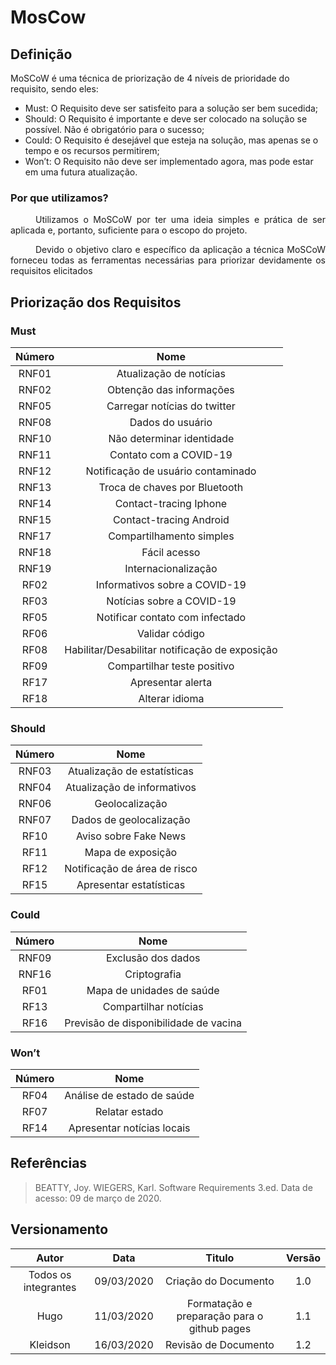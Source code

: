 # MosCow

## Definição

MoSCoW é uma técnica de priorização de 4 níveis de prioridade do requisito, sendo eles:

* Must: O Requisito deve ser satisfeito para a solução ser bem sucedida;
* Should: O Requisito é importante e deve ser colocado na solução se possível. Não é obrigatório para o sucesso;
* Could: O Requisito é desejável que esteja na solução, mas apenas se o tempo e os recursos permitirem;
* Won’t:  O Requisito não deve ser implementado agora, mas pode estar em uma futura atualização.

### Por que utilizamos?
<div style="text-indent: 40px; text-align: justify"/>
Utilizamos o MoSCoW por ter uma ideia simples e prática de ser aplicada e, portanto, suficiente para o escopo do projeto.

Devido o objetivo claro e específico da aplicação a técnica MoSCoW forneceu todas as ferramentas necessárias para priorizar devidamente os requisitos elicitados
</div>

## Priorização dos Requisitos

### Must


|Número| Nome|
|:----:|:--:|
|RNF01|Atualização de notícias
|RNF02|Obtenção das informações
|RNF05|Carregar notícias do twitter
|RNF08|Dados do usuário
|RNF10|Não determinar identidade
|RNF11|Contato com a COVID-19
|RNF12|Notificação de usuário contaminado
|RNF13|Troca de chaves por Bluetooth
|RNF14|Contact-tracing Iphone
|RNF15|Contact-tracing Android
|RNF17|Compartilhamento simples|O usuário deve poder compartilhar teste positivo com no máximo 3 cliques
|RNF18|Fácil acesso|O usuário deve ter fácil acesso às dicas e notícias
|RNF19|Internacionalização|O sistema deve conter outros idiomas guardados
|RF02 |Informativos sobre a COVID-19
|RF03 |Notícias sobre a COVID-19
|RF05 |Notificar contato com infectado
|RF06 |Validar código 
|RF08 |Habilitar/Desabilitar notificação de exposição
|RF09 |Compartilhar teste positivo
|RF17 |Apresentar alerta
|RF18 |Alterar idioma|O usuário deve poder alterar o idioma do sistema



### Should
 

|Número|Nome|
|:----:|:-----:|
|RNF03| Atualização de estatísticas |
|RNF04| Atualização de informativos |
|RNF06| Geolocalização|
|RNF07|Dados de geolocalização|
|RF10|Aviso sobre Fake News|
|RF11 |Mapa de exposição|
|RF12 |Notificação de área de risco|
|RF15 |Apresentar estatísticas |




### Could

|Número|Nome|
|:---:|:--:|
RNF09|Exclusão dos dados
RNF16|Criptografia
RF01 |Mapa de unidades de saúde 
RF13 |Compartilhar notícias
RF16|Previsão de disponibilidade de vacina



### Won’t
|Número|Nome|
|:---:|:---:|
|RF04 |Análise de estado de saúde
RF07|Relatar estado
RF14 |Apresentar notícias locais


## Referências
> BEATTY, Joy. WIEGERS, Karl. Software Requirements 3.ed. Data de acesso: 09 de março de 2020.


## Versionamento

| Autor     | Data       | Titulo     | Versão     |
| :--------:| :--------: | :--------: | :--------: |
| Todos os integrantes | 09/03/2020     | Criação do Documento | 1.0 
| Hugo | 11/03/2020     | Formatação e preparação para o github pages | 1.1 |
| Kleidson | 16/03/2020 | Revisão de Documento| 1.2|